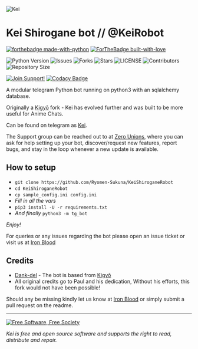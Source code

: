 ![Kei](https://telegra.ph/file/0be21ef31429a41faa7b7.jpg)
# Kei Shirogane bot // @KeiRobot

[![forthebadge made-with-python](http://ForTheBadge.com/images/badges/made-with-python.svg)](https://www.python.org/)
[![ForTheBadge built-with-love](http://ForTheBadge.com/images/badges/built-with-love.svg)](https://GitHub.com/Ryomen-Sukuna/)</br>

![Python Version](https://img.shields.io/badge/python-3.9-green?style=for-the-badge&logo=appveyor)
![Issues](https://img.shields.io/github/issues/Ryomen-Sukuna/KeiShiroganeRobot?style=for-the-badge&logo=appveyor)
![Forks](https://img.shields.io/github/forks/Ryomen-Sukuna/KeiShiroganeRobot?style=for-the-badge&logo=appveyor)
![Stars](https://img.shields.io/github/stars/Ryomen-Sukuna/KeiShiroganeRobot?style=for-the-badge&logo=appveyor)
![LICENSE](https://img.shields.io/github/license/Ryomen-Sukuna/KeiShiroganeRobot?style=for-the-badge&logo=appveyor)
![Contributors](https://img.shields.io/github/contributors/Ryomen-Sukuna/KeiShiroganeRobot?style=for-the-badge&logo=appveyor)
![Repository Size](https://img.shields.io/github/repo-size/Ryomen-Sukuna/KeiShiroganeRobot?style=for-the-badge&logo=appveyor)</br>

[![Join Support!](https://img.shields.io/badge/Support%20Chat-IronBlood-red)](https://t.me/ironbloodnations)
[![Codacy Badge](https://app.codacy.com/project/badge/Grade/cfb691a93a064d9ea753ef2b5fccf797)](https://www.codacy.com/manual/Ryomen-Sukuna/KeiShiroganeRobot?utm_source=github.com&amp;utm_medium=referral&amp;utm_content=Ryomen-Sukuna/KeiShiroganeRobot&amp;utm_campaign=Badge_Grade)


A modular telegram Python bot running on python3 with an sqlalchemy database.

Originally a [Kigyō](https://github.com/Dank-del/EnterpriseALRobot) fork - Kei has evolved further and was built to be more useful for Anime Chats.

Can be found on telegram as [Kei](https://t.me/keibotrobot).

The Support group can be reached out to at [Zero Unions](https://t.me/zerounions), where you can ask for help setting up your bot, discover/request new features, report bugs, and stay in the loop whenever a new update is available.

## How to setup

- `git clone https://github.com/Ryomen-Sukuna/KeiShiroganeRobot`
- `cd KeiShiroganeRobot`
- `cp sample_config.ini config.ini`
- *Fill in all the vars*
- `pip3 install -U -r requirements.txt`
- *And finally* `python3 -m tg_bot`

*Enjoy!*

For queries or any issues regarding the bot please open an issue ticket or visit us at [Iron Blood](https://t.me/ironbloodnations)  

## Credits
- [Dank-del](https://github.com/Dank-del) - The bot is based from [Kigyō](https://github.com/AnimeKaizoku/EnterpriseALRobot)
- All original credits go to Paul and his dedication, Without his efforts, this fork would not have been possible!

Should any be missing kindly let us know at [Iron Blood](https://t.me/ironbloodnations) or simply submit a pull request on the readme.

-------------------------------------------------------------------------------------

<a href="http://u.fsf.org/16e"><img src="https://static.fsf.org/nosvn/images/badges/fsfs_icons_red-bg.png" alt="Free Software, Free Society"></a>   

*Kei is free and open source software and supports the right to read, distribute and repair.*
